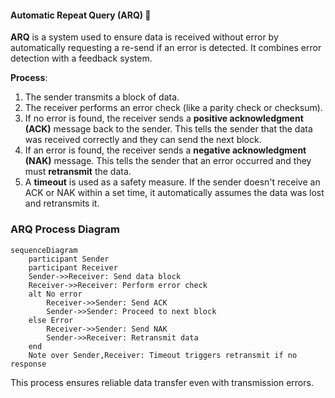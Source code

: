#### Automatic Repeat Query (ARQ) 🔄

**ARQ** is a system used to ensure data is received without error by automatically requesting a re-send if an error is detected. It combines error detection with a feedback system.

**Process**:

1.  The sender transmits a block of data.
2.  The receiver performs an error check (like a parity check or checksum).
3.  If no error is found, the receiver sends a **positive acknowledgment (ACK)** message back to the sender. This tells the sender that the data was received correctly and they can send the next block.
4.  If an error is found, the receiver sends a **negative acknowledgment (NAK)** message. This tells the sender that an error occurred and they must **retransmit** the data.
5.  A **timeout** is used as a safety measure. If the sender doesn't receive an ACK or NAK within a set time, it automatically assumes the data was lost and retransmits it.

### ARQ Process Diagram

```mermaid
sequenceDiagram
    participant Sender
    participant Receiver
    Sender->>Receiver: Send data block
    Receiver->>Receiver: Perform error check
    alt No error
        Receiver->>Sender: Send ACK
        Sender->>Sender: Proceed to next block
    else Error
        Receiver->>Sender: Send NAK
        Sender->>Receiver: Retransmit data
    end
    Note over Sender,Receiver: Timeout triggers retransmit if no response
```

This process ensures reliable data transfer even with transmission errors.